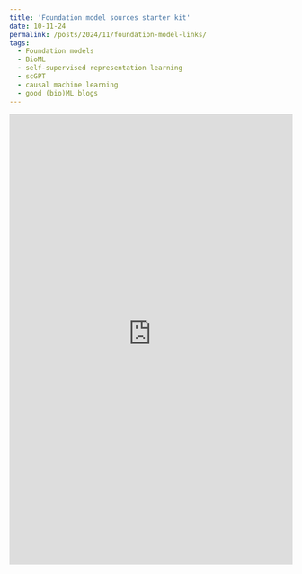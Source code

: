 ```yaml
---
title: 'Foundation model sources starter kit'
date: 10-11-24
permalink: /posts/2024/11/foundation-model-links/
tags:
  - Foundation models
  - BioML
  - self-supervised representation learning
  - scGPT
  - causal machine learning
  - good (bio)ML blogs
---
```


<iframe src="https://nebulous-booth-32c.notion.site/Foundation-models-tips-and-links-432e39f183e242ba9a144df1357189a1" width="100%" height="800px" style="border:none;"></iframe>
